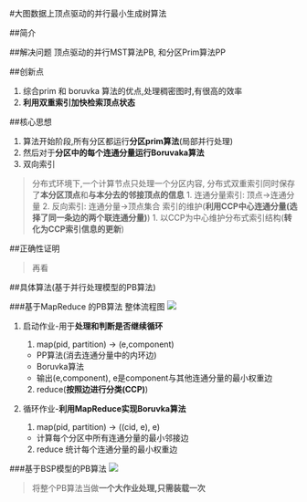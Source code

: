 #大图数据上顶点驱动的并行最小生成树算法

##简介

##解决问题
顶点驱动的并行MST算法PB, 和分区Prim算法PP

##创新点
1. 综合prim 和 boruvka 算法的优点,处理稠密图时,有很高的效率
2. **利用双重索引加快检索顶点状态**

##核心思想
1. 算法开始阶段,所有分区都运行**分区prim算法**(局部并行处理)
2. 然后对于**分区中的每个连通分量运行Boruvaka算法**
3. 双向索引
> 分布式环境下,一个计算节点只处理一个分区内容,
> 分布式双重索引同时保存了**本分区顶点**和**与本分去的邻接顶点的信息**
    1. 连通分量索引: 顶点->连通分量
    2. 反向索引: 连通分量->顶点集合
> 索引的维护(**利用CCP中心连通分量(选择了同一条边的两个联连通分量)**)
    1. 以CCP为中心维护分布式索引结构(**转化为CCP索引信息的更新**)

##正确性证明
> 再看

##具体算法(基于并行处理模型的PB算法)

###基于MapReduce 的PB算法
整体流程图
![](http://i.imgur.com/HhI4iM6.jpg)

1. 启动作业-用于**处理和判断是否继续循环**
    1. map(pid, partition) -> (e,component)
    - PP算法(消去连通分量中的内环边)
    - Boruvka算法
    - 输出(e,component), e是component与其他连通分量的最小权重边

    2. reduce(**按照边进行分类(CCP)**)
2. 循环作业-**利用MapReduce实现Boruvka算法**
    1. map(pid, partition) -> ((cid, e), e)
    - 计算每个分区中所有连通分量的最小邻接边
    2. reduce 统计每个连通分量的最小权重边


###基于BSP模型的PB算法
![](http://i.imgur.com/knljLHn.jpg)
> 将整个PB算法当做**一个大作业处理,只需装载一次**
> 